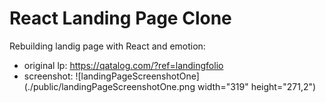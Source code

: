 # React Landing Page Clone

Rebuilding landig page with React and emotion:

- original lp: https://qatalog.com/?ref=landingfolio
- screenshot:
  ![landingPageScreenshotOne](./public/landingPageScreenshotOne.png width="319" height="271,2")
